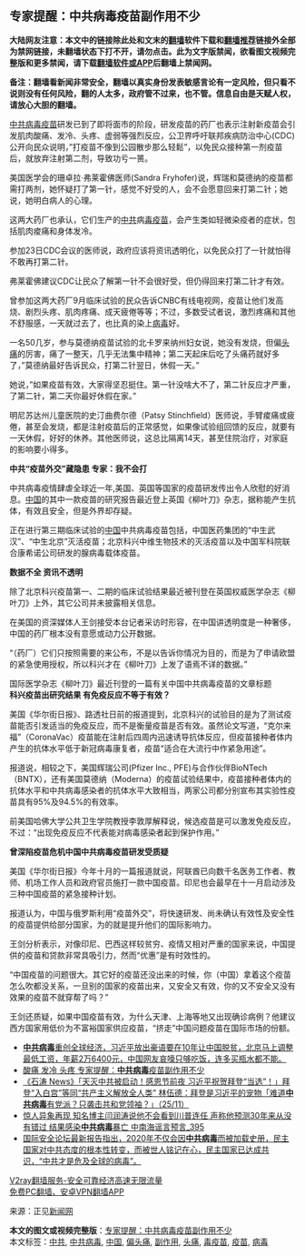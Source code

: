  <h2>专家提醒：中共病毒疫苗副作用不少</h2> <p class="notice"><b>大陆网友注意：本文中的链接除此处和文末的<a href="https://github.com/bannedbook/fanqiang" >翻墙</a>软件下载和<a href="https://github.com/killgcd/justmysocks/blob/master/README.md">翻墙推荐</a>链接外全部为禁网链接，未翻墙状态下打不开，请勿点击。此为文字版禁闻，欲看图文视频完整版和更多禁闻，请下载<a href="https://github.com/bannedbook/fanqiang">翻墙软件或APP</a>后翻墙上禁闻网。</p><p>备注：翻墙看新闻非常安全，翻墙以真实身份发表敏感言论有一定风险，但只看不说则没有任何风险，翻的人太多，政府管不过来，也不管。信息自由是天赋人权，请放心大胆的翻墙。</b></p>  <div class="entry"> <p></p> <p><a href="https://www.bannedbook.org/bnews/tag/%e4%b8%ad%e5%85%b1%e7%97%85%e6%af%92/" class="st_tag internal_tag" rel="tag" title="标签 中共病毒 下的日志">中共病毒</a><a href="https://www.bannedbook.org/bnews/tag/%e7%96%ab%e8%8b%97/" class="st_tag internal_tag" rel="tag" title="标签 疫苗 下的日志">疫苗</a>研发已到了即将面市的阶段，研发疫苗的药厂也表示注射新疫苗会引发肌肉酸痛、发冷、头疼、虚弱等强烈反应，公卫界呼吁联邦疾病防治中心(CDC)公开向民众说明，&#8221;打疫苗不像到公园散步那么轻鬆&#8221;，以免民众接种第一剂疫苗后，就放弃注射第二剂，导致功亏一篑。</p> <p>美国医学会的珊卓拉‧弗莱霍佛医师(Sandra Fryhofer)说，辉瑞和莫德纳的疫苗都需打两剂，她怀疑打了第一针，感觉不好受的人，会不会愿意回来打第二针；她说，她明白病人的心理。</p> <p>这两大药厂也承认，它们生产的<a href="https://www.bannedbook.org/bnews/tag/%e4%b8%ad%e5%85%b1/" class="st_tag internal_tag" rel="tag" title="标签 中共 下的日志">中共</a>病<a href="https://www.bannedbook.org/bnews/tag/%e6%af%92%e7%96%ab%e8%8b%97/" class="st_tag internal_tag" rel="tag" title="标签 毒疫苗 下的日志">毒疫苗</a>，会产生类如轻微染疫者的症状，包括肌肉痠痛和身体发冷。</p> <p>参加23日CDC会议的医师说，政府应该将资讯透明化，以免民众打了一针就怕得不敢再打第二针。</p> <p>弗莱霍佛建议CDC让民众了解第一针不会很好受，但仍得回来打第二针才有效。</p> <p>曾参加这两大药厂9月临床试验的民众告诉CNBC有线电视网，疫苗让他们发高烧、剧烈头疼、肌肉疼痛、成天疲倦等等；不过，多数受试者说，激烈疼痛和其他不舒服感，一天就过去了，也比真的染上<a href="https://www.bannedbook.org/bnews/tag/%e7%97%85%e6%af%92/" class="st_tag internal_tag" rel="tag" title="标签 病毒 下的日志">病毒</a>好。</p>  <p>一名50几岁，参与莫德纳疫苗试验的北卡罗来纳州妇女说，她没有发烧，但偏<a href="https://www.bannedbook.org/bnews/tag/%e5%a4%b4%e7%97%9b/" class="st_tag internal_tag" rel="tag" title="标签 头痛 下的日志">头痛</a>的厉害，痛了一整天，几乎无法集中精神；第二天起床后吃了头痛药就好多了，&#8221;莫德纳最好告诉民众，打第二针翌日，休假一天。&#8221;</p> <p>她说，&#8221;如果疫苗有效，大家得坚忍挺住。第一针没啥大不了，第二针反应才严重，了第二针，第二天你最好休假在家。&#8221;</p> <p>明尼苏达州儿童医院的史汀曲费尔德（Patsy Stinchfield）医师说，手臂痠痛或疲倦，甚至会发烧，都是注射疫苗后的正常感觉，如果像试验组回馈的反应，就要有一天休假，好好的休养。其他医师说，这总比隔离14天，甚至住院治疗，对家庭的影响要小得多。</p> <p><strong>中共“疫苗外交”藏隐患 专家：我不会打</strong></p> <p>中共病毒疫情肆虐全球近一年,美国、英国等国家的疫苗研发传出令人欣慰的好消息。<span class='wp_keywordlink_affiliate'><a href="https://www.bannedbook.org/" title="中国" target="_blank">中国</a></span>的其中一款疫苗的研究报告最近登上英国《柳叶刀》杂志，据称能产生抗体，有效且安全，但是外界却存疑。</p> <p>正在进行第三期临床试验的<a href="https://www.bannedbook.org/bnews/tag/%E4%B8%AD%E5%9B%BD/" class="st_tag internal_tag" rel="tag" title="标签 中国 下的日志">中国</a>中共病毒疫苗包括，中国医药集团的“中生武汉”、“中生北京”灭活疫苗；北京科兴中维生物技术的灭活疫苗以及中国军科院联合康希诺公司研发的腺病毒载体疫苗。</p> <p><strong>数据不全 资讯不透明</strong></p>  <p>除了北京科兴疫苗第一、二期的临床试验结果最近被刊登在英国权威医学杂志《柳叶刀》上外，其它公司并未披露相关信息。</p> <p>在美国的资深媒体人王剑接受本台记者采访时形容，在中国讲透明度是一种奢侈，中国的药厂根本没有意愿或动力公开数据。</p> <p>“（药厂）它们只按照需要的来公布，不是以告诉你情况为目的，而是为了申请欧盟的紧急使用授权，所以科兴才在《柳叶刀》上发了语焉不详的数据。”</p> <p>国际医学杂志《柳叶刀》最近刊登的一篇有关中国中共病毒疫苗的文章标题<br /> <strong>科兴疫苗出研究结果 有免疫反应不等于有效？</strong></p> <p>美国《华尔街日报》、路透社日前的报道提到，北京科兴的试验目的是为了测试疫苗能否引发适当的免疫反应，而不是衡量疫苗是否有效。虽然论文写道，“克尔来福”（CoronaVac）疫苗能在注射后四周内迅速诱导抗体反应，但疫苗接种者体内产生的抗体水平低于新冠病毒康复者，疫苗“适合在大流行中作紧急用途”。</p> <p>报道说，相较之下，美国辉瑞公司(Pfizer Inc., PFE)与合作伙伴BioNTech（BNTX），还有美国莫德纳（Moderna）的疫苗试验结果中，疫苗接种者体内的抗体水平和中共病毒感染者的抗体水平大致相当，两家公司都分别宣布其实验性疫苗具有95%及94.5%的有效率。</p> <p>前美国哈佛大学公共卫生学院教授李敦厚解释说，候选疫苗是可以激发免疫反应，不过：“出现免疫反应不代表能对病毒感染者起到保护作用。”</p>  <p><strong>曾深陷疫苗危机中国中共病毒疫苗研发受质疑</strong></p> <p>美国《华尔街日报》今年十月的一篇报道就说，阿联酋已向数千名医务工作者、教师、机场工作人员和政府官员施打一款中国疫苗。印尼也会最早在十一月启动涉及三种中国疫苗的紧急接种计划。</p> <p>报道认为，中国与俄罗斯利用“疫苗外交”，将快速研发、尚未确认有效性及安全性的疫苗提供给部分国家，为的就是提升他们的国际影响力。</p> <p>王剑分析表示，对像印尼、巴西这样较贫穷、疫情又相对严重的国家来说，中国提供的疫苗和贷款非常具吸引力，然而“优惠”是有时效性的。</p> <p>“中国疫苗的问题很大。其它好的疫苗还没出来的时候，你（中国）拿着这个疫苗怎么吹都没关系，一旦别的国家的疫苗出来，又安全又有效，你的又不安全又没有效果的疫苗不就穿帮了吗？”</p> <p>王剑还质疑，如果中国疫苗有效，为什么天津、上海等地又出现确诊病例？他建议西方国家用低价为不富裕国家供应疫苗，“挤走”中国问题疫苗在国际市场的份额。</p> <ul class='op-related-articles' title='相关阅读'> <li><a href='https://www.bannedbook.org/bnews/bannedvideo/20201126/1437421.html' target='_blank'><b>中共病毒</b>重创全球经济，习近平放出豪语要在10年让中国脱贫，北京马上调整最低工资，年薪2万6400元，中国网友哀嚎只够吃饭，连多买瓶水都不能。</a></li> <li><a href='https://www.bannedbook.org/bnews/cnnews/20201126/1437147.html' target='_blank'>酸痛 发冷 头疼 专家提醒：<b>中共病毒</b>疫苗副作用不少</a></li> <li><a href='https://www.bannedbook.org/bnews/bannedvideo/20201126/1437094.html' target='_blank'>《石涛 News》「天灭中共被启动！感恩节前夜 习近平祝贺拜登“当选”！」拜登“入白宫”等同“共产主义解放全人类” 林伍德：拜登是习近平的宠物「难道<b>中共病毒</b>有党派？只袭击共和党领袖？」（25/11）</a></li> <li><a href='https://www.bannedbook.org/bnews/comments/20201126/1437090.html' target='_blank'>惊人异象再现 知名博主闫润涛说他不会看到川普连任 声称他预测30年来从没有错过 结果感染<b>中共病毒</b>暴亡 中南海谣言预言_395</a></li> <li><a href='https://www.bannedbook.org/bnews/bannedvideo/20201125/1436975.html' target='_blank'>国际安全论坛最新报告指出，2020年不仅会因<b>中共病毒</b>而被加载史册，民主国家对中共态度的根本性转变，而被世人铭记在心，民主国家已达成共识，“中共才是危及全球的病毒”。</a></li> </ul> <p class="texttj"> <a href="https://www.bannedbook.org/forum23/topic22702.html" target="_blank">V2ray翻墙服务-安全可靠经济高速无限流量</a><br/> <a href="https://github.com/bannedbook/fanqiang/wiki/%E7%A6%81%E9%97%BB%E7%BD%91%E5%AE%89%E5%8D%93%E7%BF%BB%E5%A2%99%E6%96%B0%E9%97%BBAPP" target="_blank">免费PC翻墙、安卓VPN翻墙APP</a></p><p>来源：正见<span class='wp_keywordlink_affiliate'><a href="https://www.bannedbook.org/" title="新闻网">新闻网</a></span></p> <a name='sharetosocial'></a>       <div><b>本文的图文或视频完整版</b>：<a href='https://www.bannedbook.org/bnews/cbnews/20201126/1437469.html'>专家提醒：中共病毒疫苗副作用不少</a></div>  </div><!--END ENTRY--> <div class="postfooter"> <div>本文标签：<a href="https://www.bannedbook.org/bnews/tag/%e4%b8%ad%e5%85%b1/" rel="tag">中共</a>, <a href="https://www.bannedbook.org/bnews/tag/%e4%b8%ad%e5%85%b1%e7%97%85%e6%af%92/" rel="tag">中共病毒</a>, <a href="https://www.bannedbook.org/bnews/tag/%E4%B8%AD%E5%9B%BD/" rel="tag">中国</a>, <a href="https://www.bannedbook.org/bnews/tag/%e5%81%8f%e5%a4%b4%e7%97%9b/" rel="tag">偏头痛</a>, <a href="https://www.bannedbook.org/bnews/tag/%E5%89%AF%E4%BD%9C%E7%94%A8/" rel="tag">副作用</a>, <a href="https://www.bannedbook.org/bnews/tag/%e5%a4%b4%e7%97%9b/" rel="tag">头痛</a>, <a href="https://www.bannedbook.org/bnews/tag/%e6%af%92%e7%96%ab%e8%8b%97/" rel="tag">毒疫苗</a>, <a href="https://www.bannedbook.org/bnews/tag/%e7%96%ab%e8%8b%97/" rel="tag">疫苗</a>, <a href="https://www.bannedbook.org/bnews/tag/%e7%97%85%e6%af%92/" rel="tag">病毒</a></div>  </div><!--END POSTFOOTER--> 